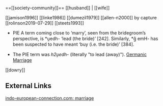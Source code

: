 ==[[society-community]]==
[[husband]]  | [[wife]]

[[jamison1996]]
[[linke1986]]
[[dumezil1979]]
[[allen-n2000]] by capture
[[rolinson2019-07-29]]
[[steets1993]]

- PIE A term coming close to ‘marry’, seen from the bridegroom’s perspective, is *u̯edh- ‘lead (the bride)’ [242]. Similarly, *g̑ emH- has been suspected to have meant ‘buy (i.e. the bride)’ [384].

- The PIE term was *h2u̯edh-* (literally "to lead (away)"). 
[Germanic Marriage](marriage-germanic.md)

[[dowry]]


## External Links
[indo-european-connection.com: marriage](https://www.indo-european-connection.com/religion/customs/marriage)

